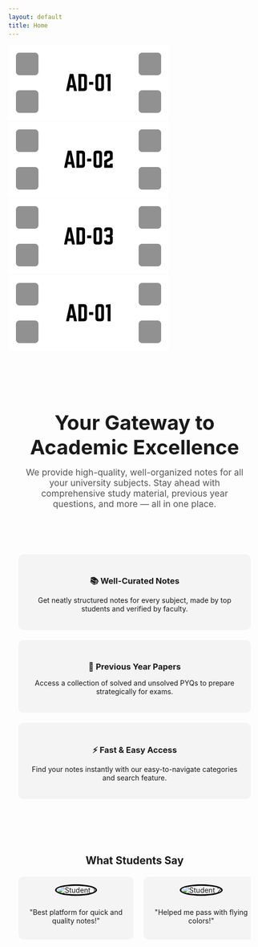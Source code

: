 ```yaml
---
layout: default
title: Home
---
```

<style>
    nav {
        display: flex;
        justify-content: center;
        gap: 20px;
        padding: 10px;
        background: #ddd;
    }
    nav a {
        color: black;
        text-decoration: none;
        font-weight: 500;
    }
    nav a:hover {
        text-decoration: underline;
    }
    .hero {
        text-align: center;
        padding: 50px 20px;
    }
    .hero h1 {
        font-size: 2.5rem;
        margin-bottom: 15px;
    }
    .hero p {
        font-size: 1.1rem;
        color: #555;
        max-width: 600px;
        margin: auto;
    }
    .features {
        display: grid;
        grid-template-columns: repeat(auto-fit, minmax(250px, 1fr));
        gap: 20px;
        padding: 40px 20px;
    }
    .feature-card {
        background: #f4f4f4;
        padding: 20px;
        border-radius: 10px;
        text-align: center;
    }
    .feature-card h3 {
        margin-bottom: 10px;
    }
    .reviews {
        padding: 40px 20px;
        text-align: center;
    }
    .reviews h2 {
        margin-bottom: 20px;
    }
    .slider-container {
        overflow-x: auto;
        display: flex;
        gap: 20px;
        scroll-snap-type: x mandatory;
        padding-bottom: 10px;
        -webkit-overflow-scrolling: touch;
        scroll-behavior: smooth;
    }
    .slider-container::-webkit-scrollbar {
        display: none;
    }
    .review {
        flex: 0 0 auto;
        scroll-snap-align: center;
        background: #f4f4f4;
        padding: 15px;
        border-radius: 10px;
        width: 200px;
        text-align: center;
    }
    .review img {
        width: 100px;
        height: 100px;
        object-fit: cover;
        border-radius: 50%;
        border: 3px solid black;
        margin-bottom: 10px;
    }
    footer {
        background: #eee;
        padding: 20px;
        text-align: center;
        color: #555;
        font-size: 0.9rem;
    }
</style>

<div class="slider-container">
      <div class="slider-track" id="sliderTrack">
          <img src="/assets/images/1.png" class="slide-img">
          <img src="/assets/images/2.png" class="slide-img">
          <img src="/assets/images/3.png" class="slide-img">
          <img src="/assets/images/1.png" class="slide-img"> <!-- clone of first -->
      </div>
</div>


<section class="hero">
    <h1>Your Gateway to Academic Excellence</h1>
    <p>We provide high-quality, well-organized notes for all your university subjects. Stay ahead with comprehensive study material, previous year questions, and more — all in one place.</p>
</section>

<section class="features">
    <div class="feature-card">
        <h3>📚 Well-Curated Notes</h3>
        <p>Get neatly structured notes for every subject, made by top students and verified by faculty.</p>
    </div>
    <div class="feature-card">
        <h3>📄 Previous Year Papers</h3>
        <p>Access a collection of solved and unsolved PYQs to prepare strategically for exams.</p>
    </div>
    <div class="feature-card">
        <h3>⚡ Fast & Easy Access</h3>
        <p>Find your notes instantly with our easy-to-navigate categories and search feature.</p>
    </div>
</section>

<section class="reviews">
    <h2>What Students Say</h2>
    <div class="slider-container">
        <div class="review">
            <img src="https://via.placeholder.com/100" alt="Student 1">
            <p>"Best platform for quick and quality notes!"</p>
        </div>
        <div class="review">
            <img src="https://via.placeholder.com/100" alt="Student 2">
            <p>"Helped me pass with flying colors!"</p>
        </div>
        <div class="review">
            <img src="https://via.placeholder.com/100" alt="Student 3">
            <p>"Notes are concise and to the point."</p>
        </div>
        <div class="review">
            <img src="https://via.placeholder.com/100" alt="Student 4">
            <p>"Highly recommend to all my friends."</p>
        </div>
    </div>
</section>
